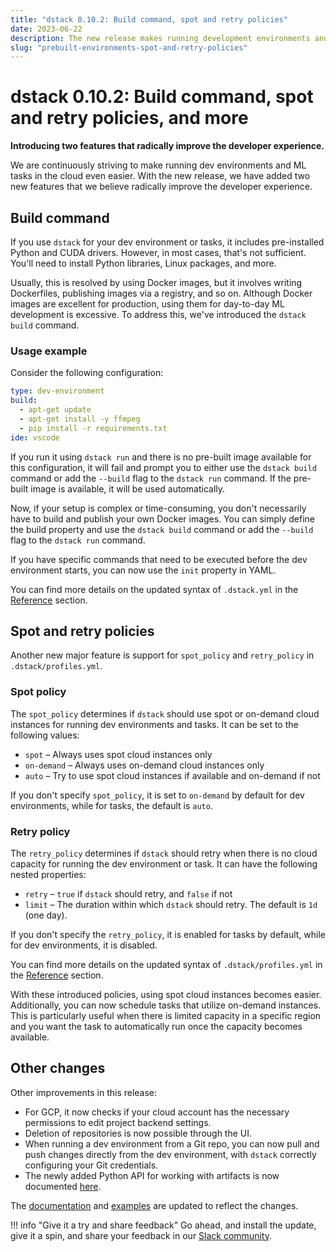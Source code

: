 ```yaml
---
title: "dstack 0.10.2: Build command, spot and retry policies"
date: 2023-06-22
description: The new release makes running development environments and tasks in the cloud even easier.
slug: "prebuilt-environments-spot-and-retry-policies"
---
```


# dstack 0.10.2: Build command, spot and retry policies, and more

__Introducing two features that radically improve the developer experience.__

We are continuously striving to make running dev environments and ML tasks in the cloud even easier. With the
new release, we have added two new features that we believe radically improve the developer experience.

<!-- more -->

## Build command

If you use `dstack` for your dev environment or tasks, it includes pre-installed Python and CUDA drivers. However, in most
cases, that's not sufficient. You'll need to install Python libraries, Linux packages, and more.

Usually, this is resolved by using Docker images, but it involves writing Dockerfiles, publishing images via a registry,
and so on. Although Docker images are excellent for production, using them for day-to-day ML development is excessive.
To address this, we've introduced the `dstack build` command.

### Usage example

Consider the following configuration:

<div editor-title=".dstack.yml"> 

```yaml
type: dev-environment
build:
  - apt-get update
  - apt-get install -y ffmpeg
  - pip install -r requirements.txt
ide: vscode
```

</div>

If you run it using `dstack run` and there is no pre-built image available for this configuration, it will fail and prompt
you to either use the `dstack build` command or add the `--build` flag to the `dstack run` command.
If the pre-built image is available, it will be used automatically.

Now, if your setup is complex or time-consuming, you don't necessarily have to build and publish your own Docker images.
You can simply define the build property and use the `dstack build` command or add the `--build` flag to the `dstack run`
command.

If you have specific commands that need to be executed before the dev environment starts, you can now use
the `init` property in YAML.

You can find more details on the updated syntax of `.dstack.yml` in the [Reference](../../docs/reference/dstack.yml.md)
section.

## Spot and retry policies

Another new major feature is support for `spot_policy` and `retry_policy` in `.dstack/profiles.yml`.

### Spot policy

The `spot_policy` determines if `dstack` should use spot or on-demand cloud instances for running dev environments and
tasks. It can be set to the following values:

- `spot` – Always uses spot cloud instances only
- `on-demand` – Always uses on-demand cloud instances only
- `auto` – Try to use spot cloud instances if available and on-demand if not

If you don't specify `spot_policy`, it is set to `on-demand` by default for dev environments, while for tasks,
the default is `auto`.

### Retry policy

The `retry_policy` determines if `dstack` should retry when there is no cloud capacity for running the dev environment or
task. It can have the following nested properties:

- `retry` – `true` if `dstack` should retry, and `false` if not
- `limit` – The duration within which `dstack` should retry. The default is `1d` (one day).

If you don't specify the `retry_policy`, it is enabled for tasks by default, while for dev environments, it is disabled.

You can find more details on the updated syntax of `.dstack/profiles.yml` in the [Reference](../../docs/reference/profiles.yml.md) section.

With these introduced policies, using spot cloud instances becomes easier. Additionally, you can now schedule tasks that
utilize on-demand instances. This is particularly useful when there is limited capacity in a specific region and you
want the task to automatically run once the capacity becomes available.

## Other changes

Other improvements in this release:

- For GCP, it now checks if your cloud account has the necessary permissions to edit project backend settings. 
- Deletion of repositories is now possible through the UI. 
- When running a dev environment from a Git repo, you can now pull and push changes directly from the dev environment,
  with `dstack` correctly configuring your Git credentials.
- The newly added Python API for working with artifacts is now documented [here](../../docs/reference/api/python.md).

The [documentation](../../docs) and [examples](https://github.com/dstackai/dstack-examples/blob/main/README.md)
are updated to reflect the changes.

!!! info "Give it a try and share feedback"
    Go ahead, and install the update, give it a spin, and share your feedback in
    our [Slack community](https://join.slack.com/t/dstackai/shared_invite/zt-xdnsytie-D4qU9BvJP8vkbkHXdi6clQ).

